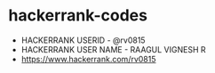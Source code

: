# hackerrank-codes
- HACKERRANK USERID - @rv0815
- HACKERRANK USER NAME - RAAGUL VIGNESH R
- https://www.hackerrank.com/rv0815
<!--
SUPPORT 
-->
